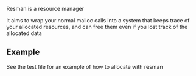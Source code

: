 
Resman is a resource manager

It aims to wrap your normal malloc calls into a system that keeps 
trace of your allocated resources, and can free them even if you lost track of the allocated data

## Example

See the test file for an example of how to allocate with resman
